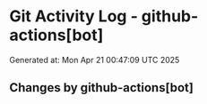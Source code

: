 # Git Activity Log - github-actions[bot]
Generated at: Mon Apr 21 00:47:09 UTC 2025
## Changes by github-actions[bot]
```diff
```
